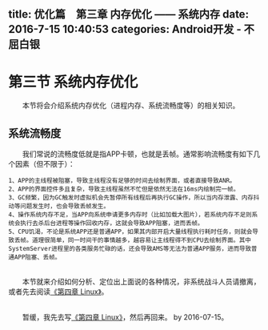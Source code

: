 title: 优化篇　第三章 内存优化 —— 系统内存
date: 2016-7-15 10:40:53
categories: Android开发 - 不屈白银
---
# 第三节 系统内存优化 #
　　本节将会介绍系统内存优化（进程内存、系统流畅度等）的相关知识。

## 系统流畅度 ##
　　我们常说的流畅度低就是指APP卡顿，也就是丢帧。通常影响流畅度有如下几个因素（但不限于）：

	1、APP的主线程被阻塞，导致主线程没有足够的时间去绘制界面，或者直接导致ANR。
	2、APP的界面控件多且复杂，导致主线程虽然不忙但是依然无法在16ms内绘制完一帧。
	3、GC频繁，因为GC触发时虚拟机会先暂停所有线程后再执行GC操作，所以当内存泄露、内存抖动等问题发生时，也会导致丢帧发生。
	4、操作系统内存不足，当APP向系统申请更多内存时（比如加载大图片），若系统内存不足则系统会执行去杀后台进程等操作回收内存，这就会导致APP阻塞，进而丢帧。
	5、CPU饥渴，不论是系统APP还是普通APP，如果其内部开启大量线程执行耗时任务，则就会导致丢帧。道理很简单，同一时间干的事情越多，越容易让主线程得不到CPU去绘制界面。其中SystemServer进程里的各类服务忙碌的话，还会导致AMS等无法为普通APP服务，进而导致普通APP阻塞、丢帧。

<br>　　本节就来介绍如何分析、定位出上面说的各种情况，非系统战斗人员请撤离，或者先去阅读[《第四章 Linux》](http://cutler.github.io/base-04/)。


<br>　　暂缓，我先去写[《第四章 Linux》](http://cutler.github.io/android-BY-C01/)，然后再回来。 by 2016-07-15。






















<br><br>

